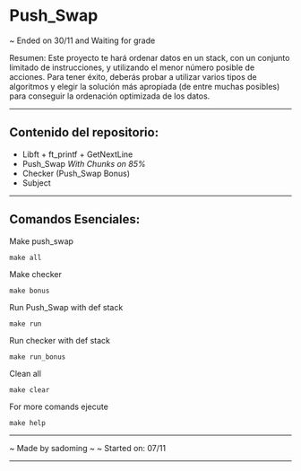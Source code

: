 # Push_Swap

~ Ended on 30/11 and Waiting for grade

Resumen:
Este proyecto te hará ordenar datos en un stack, con un conjunto limitado de
instrucciones, y utilizando el menor número posible de acciones. Para tener éxito,
deberás probar a utilizar varios tipos de algoritmos y elegir la solución más apropiada
(de entre muchas posibles) para conseguir la ordenación optimizada de los datos.

***
## Contenido del repositorio:
- Libft + ft_printf + GetNextLine
- Push_Swap *With Chunks on 85%*
- Checker (Push_Swap Bonus)
- Subject

***
## Comandos Esenciales:

Make push_swap

    make all

Make checker

    make bonus

Run Push_Swap with def stack

    make run

Run checker with def stack

    make run_bonus

Clean all

    make clear

For more comands ejecute

    make help

***
~ Made by sadoming ~ ~ Started on: 07/11
***
